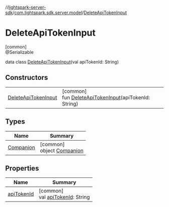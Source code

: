 //[lightspark-server-sdk](../../../index.md)/[com.lightspark.sdk.server.model](../index.md)/[DeleteApiTokenInput](index.md)

# DeleteApiTokenInput

[common]\
@Serializable

data class [DeleteApiTokenInput](index.md)(val apiTokenId: String)

## Constructors

| | |
|---|---|
| [DeleteApiTokenInput](-delete-api-token-input.md) | [common]<br>fun [DeleteApiTokenInput](-delete-api-token-input.md)(apiTokenId: String) |

## Types

| Name | Summary |
|---|---|
| [Companion](-companion/index.md) | [common]<br>object [Companion](-companion/index.md) |

## Properties

| Name | Summary |
|---|---|
| [apiTokenId](api-token-id.md) | [common]<br>val [apiTokenId](api-token-id.md): String |
